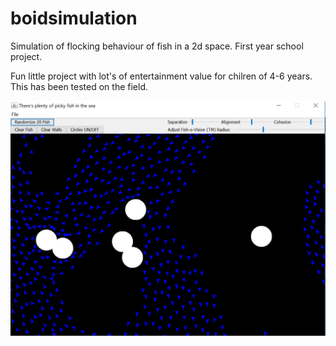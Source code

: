 # boidsimulation

Simulation of flocking behaviour of fish in a 2d space. First year school project.

Fun little project with lot's of entertainment value for chilren of 4-6 years. This has been tested on the field.

![](/screenshot.PNG)



